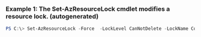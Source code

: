 ### Example 1: The Set-AzResourceLock cmdlet modifies a resource lock. (autogenerated)
```powershell
PS C:\> Set-AzResourceLock -Force  -LockLevel CanNotDelete -LockName ContosoSiteLock -LockNotes Updated note -ResourceGroupName ResourceGroup11 -ResourceName ContosoSite -ResourceType microsoft.web/sites
```

